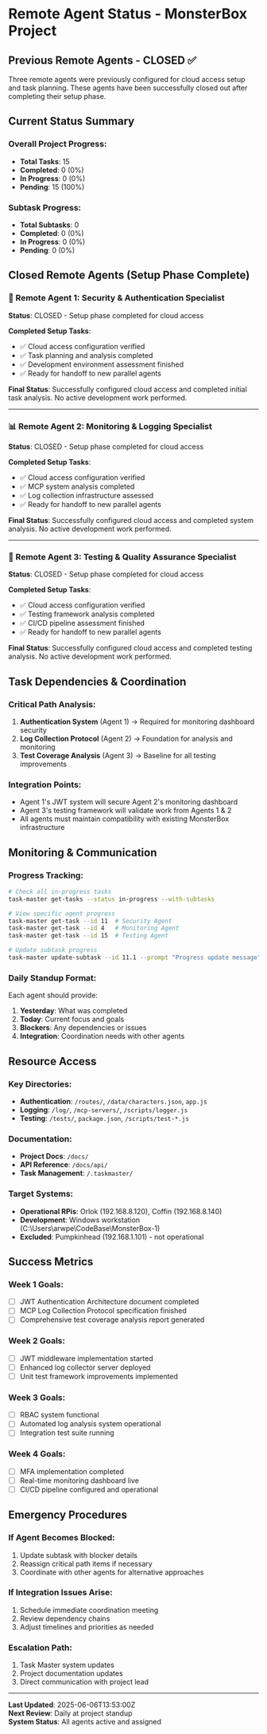 # Remote Agent Status - MonsterBox Project

## Previous Remote Agents - CLOSED ✅

Three remote agents were previously configured for cloud access setup and task planning. These agents have been successfully closed out after completing their setup phase.

## Current Status Summary

### Overall Project Progress:
- **Total Tasks**: 15
- **Completed**: 0 (0%)
- **In Progress**: 0 (0%)
- **Pending**: 15 (100%)

### Subtask Progress:
- **Total Subtasks**: 0
- **Completed**: 0 (0%)
- **In Progress**: 0 (0%)
- **Pending**: 0 (0%)

## Closed Remote Agents (Setup Phase Complete)

### 🔐 Remote Agent 1: Security & Authentication Specialist
**Status**: CLOSED - Setup phase completed for cloud access

**Completed Setup Tasks**:
- ✅ Cloud access configuration verified
- ✅ Task planning and analysis completed
- ✅ Development environment assessment finished
- ✅ Ready for handoff to new parallel agents

**Final Status**: Successfully configured cloud access and completed initial task analysis. No active development work performed.

---

### 📊 Remote Agent 2: Monitoring & Logging Specialist
**Status**: CLOSED - Setup phase completed for cloud access

**Completed Setup Tasks**:
- ✅ Cloud access configuration verified
- ✅ MCP system analysis completed
- ✅ Log collection infrastructure assessed
- ✅ Ready for handoff to new parallel agents

**Final Status**: Successfully configured cloud access and completed system analysis. No active development work performed.

---

### 🧪 Remote Agent 3: Testing & Quality Assurance Specialist
**Status**: CLOSED - Setup phase completed for cloud access

**Completed Setup Tasks**:
- ✅ Cloud access configuration verified
- ✅ Testing framework analysis completed
- ✅ CI/CD pipeline assessment finished
- ✅ Ready for handoff to new parallel agents

**Final Status**: Successfully configured cloud access and completed testing analysis. No active development work performed.

## Task Dependencies & Coordination

### Critical Path Analysis:
1. **Authentication System** (Agent 1) → Required for monitoring dashboard security
2. **Log Collection Protocol** (Agent 2) → Foundation for analysis and monitoring
3. **Test Coverage Analysis** (Agent 3) → Baseline for all testing improvements

### Integration Points:
- Agent 1's JWT system will secure Agent 2's monitoring dashboard
- Agent 3's testing framework will validate work from Agents 1 & 2
- All agents must maintain compatibility with existing MonsterBox infrastructure

## Monitoring & Communication

### Progress Tracking:
```bash
# Check all in-progress tasks
task-master get-tasks --status in-progress --with-subtasks

# View specific agent progress
task-master get-task --id 11  # Security Agent
task-master get-task --id 4   # Monitoring Agent  
task-master get-task --id 15  # Testing Agent

# Update subtask progress
task-master update-subtask --id 11.1 --prompt "Progress update message"
```

### Daily Standup Format:
Each agent should provide:
1. **Yesterday**: What was completed
2. **Today**: Current focus and goals
3. **Blockers**: Any dependencies or issues
4. **Integration**: Coordination needs with other agents

## Resource Access

### Key Directories:
- **Authentication**: `/routes/`, `/data/characters.json`, `app.js`
- **Logging**: `/log/`, `/mcp-servers/`, `/scripts/logger.js`
- **Testing**: `/tests/`, `package.json`, `/scripts/test-*.js`

### Documentation:
- **Project Docs**: `/docs/`
- **API Reference**: `/docs/api/`
- **Task Management**: `/.taskmaster/`

### Target Systems:
- **Operational RPis**: Orlok (192.168.8.120), Coffin (192.168.8.140)
- **Development**: Windows workstation (C:\Users\arwpe\CodeBase\MonsterBox-1)
- **Excluded**: Pumpkinhead (192.168.1.101) - not operational

## Success Metrics

### Week 1 Goals:
- [ ] JWT Authentication Architecture document completed
- [ ] MCP Log Collection Protocol specification finished
- [ ] Comprehensive test coverage analysis report generated

### Week 2 Goals:
- [ ] JWT middleware implementation started
- [ ] Enhanced log collector server deployed
- [ ] Unit test framework improvements implemented

### Week 3 Goals:
- [ ] RBAC system functional
- [ ] Automated log analysis system operational
- [ ] Integration test suite running

### Week 4 Goals:
- [ ] MFA implementation completed
- [ ] Real-time monitoring dashboard live
- [ ] CI/CD pipeline configured and operational

## Emergency Procedures

### If Agent Becomes Blocked:
1. Update subtask with blocker details
2. Reassign critical path items if necessary
3. Coordinate with other agents for alternative approaches

### If Integration Issues Arise:
1. Schedule immediate coordination meeting
2. Review dependency chains
3. Adjust timelines and priorities as needed

### Escalation Path:
1. Task Master system updates
2. Project documentation updates
3. Direct communication with project lead

---

**Last Updated**: 2025-06-06T13:53:00Z  
**Next Review**: Daily at project standup  
**System Status**: All agents active and assigned
